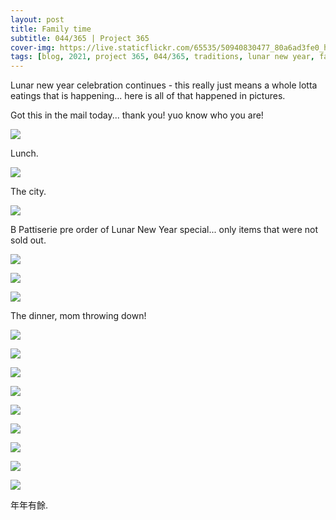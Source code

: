 ```yaml
---
layout: post
title: Family time
subtitle: 044/365 | Project 365
cover-img: https://live.staticflickr.com/65535/50940830477_80a6ad3fe0_h.jpg
tags: [blog, 2021, project 365, 044/365, traditions, lunar new year, family]
---
```

Lunar new year celebration continues - this really just means a whole lotta eatings that is happening... here is all of that happened in pictures.

Got this in the mail today... thank you! yuo know who you are!
<p class="post-img-wrap">
  <img src="https://live.staticflickr.com/65535/50940017303_d8e55d203e_h.jpg">
</p>

Lunch.
<p class="post-img-wrap">
  <img src="https://live.staticflickr.com/65535/50940281197_2da4727d52_h.jpg">
</p>

The city.
<p class="post-img-wrap">
  <img src="https://live.staticflickr.com/65535/50940712466_8c9fd984ce_h.jpg">
</p>

B Pattiserie pre order of Lunar New Year special... only items that were not sold out.
<p class="post-img-wrap">
  <img src="https://live.staticflickr.com/65535/50940819872_0d87da4262_h.jpg">
</p>
<p class="post-img-wrap">
  <img src="https://live.staticflickr.com/65535/50940714796_8e73e34018_h.jpg">
</p>
<p class="post-img-wrap">
  <img src="https://live.staticflickr.com/65535/50940821162_efdcd1c1ff_h.jpg">
</p>

The dinner, mom throwing down!
<p class="post-img-wrap">
  <img src="https://live.staticflickr.com/65535/50940829052_1decb11b16_h.jpg">
</p>
<p class="post-img-wrap">
  <img src="https://live.staticflickr.com/65535/50940830477_80a6ad3fe0_h.jpg">
</p>
<p class="post-img-wrap">
  <img src="https://live.staticflickr.com/65535/50940874947_2aede33fa0_h.jpg">
</p>
<p class="post-img-wrap">
  <img src="https://live.staticflickr.com/65535/50941150097_5a4b580c01_h.jpg">
</p>
<p class="post-img-wrap">
  <img src="https://live.staticflickr.com/65535/50940370248_6f5123b5a0_h.jpg">
</p>
<p class="post-img-wrap">
  <img src="https://live.staticflickr.com/65535/50941153967_e2d7de2c2e_h.jpg">
</p>
<p class="post-img-wrap">
  <img src="https://live.staticflickr.com/65535/50941044891_a4fd7f8182_h.jpg">
</p>
<p class="post-img-wrap">
  <img src="https://live.staticflickr.com/65535/50941177922_778a6b7bb3_h.jpg">
</p>
<p class="post-img-wrap">
  <img src="https://live.staticflickr.com/65535/50941069626_97aa77ebca_h.jpg">
</p>
年年有餘.
